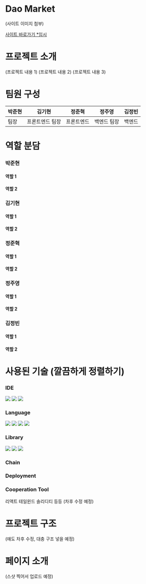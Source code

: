 # Dao Market
(사이트 이미지 첨부)

[사이트 바로가기 *임시](http://www.naver.com)


# 프로젝트 소개
(프로젝트 내용 1)
(프로젝트 내용 2)
(프로젝트 내용 3)

# 팀원 구성
|박준현|김기현|정준혁|정주영|김정빈|
|---|---|---|---|---|
|팀장|프론트엔드 팀장|프론트엔드|백엔드 팀장|백엔드|

# 역할 분담
### 박준현
#### 역할 1
#### 역할 2

### 김기현
#### 역할 1
#### 역할 2

### 정준혁
#### 역할 1
#### 역할 2

### 정주영
#### 역할 1
#### 역할 2

### 김정빈
#### 역할 1
#### 역할 2

# 사용된 기술 (깔끔하게 정렬하기)
### IDE
<div align="left">
	<img src="https://img.shields.io/badge/VisualStudio Code-007ACC?style=flat&logo=visualstudiocode&logoColor=white" />
	<img src="https://img.shields.io/badge/Truffle-5B474D?style=flat&logo=crunchyroll&logoColor=white" />
	<img src="https://img.shields.io/badge/Ganache-E4A562?style=flat&logo=task&logoColor=white" />
</div>

### Language
<div align="left">
	<img src="https://img.shields.io/badge/JavaScript-F7DF1E?style=flat&logo=javascript&logoColor=white" />
	<img src="https://img.shields.io/badge/HTML5-E34F26?style=flat&logo=html5&logoColor=white" />
	<img src="https://img.shields.io/badge/CSS3-1572B6?style=flat&logo=css3&logoColor=white" />
	<img src="https://img.shields.io/badge/Solidity-363636?style=flat&logo=solidity&logoColor=white" />
</div>

### Library
<div align="left">
	<img src="https://img.shields.io/badge/React Code-61DAFB?style=flat&logo=react&logoColor=white" />
	<img src="https://img.shields.io/badge/Tailwind-06B6D4?style=flat&logo=tailwindcss&logoColor=white" />
	<img src="https://img.shields.io/badge/Web3.js-F16822?style=flat&logo=web3dotjs&logoColor=white" />
</div>

### Chain

### Deployment

### Cooperation Tool

리액트 테일윈드 솔리디티 등등 (차후 수정 예정)

# 프로젝트 구조
(얘도 차후 수정, 대충 구조 넣을 예정)

# 페이지 소개
(스샷 찍어서 업로드 예정)

